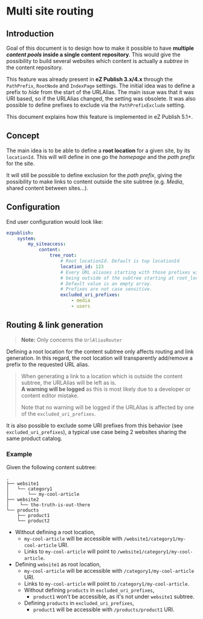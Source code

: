 # Multi site routing

## Introduction
Goal of this document is to design how to make it possible to have **multiple *content pools* inside a single content repository**.
This would give the possibility to build several websites which content is actually a *subtree* in the content repository.

This feature was already present in **eZ Publish 3.x/4.x** through the `PathPrefix`, `RootNode` and `IndexPage` settings.
The initial idea was to define a prefix to *hide* from the start of the URLAlias.
The main issue was that it was URI based, so if the URLAlias changed, the setting was obsolete.
It was also possible to define prefixes to exclude via the `PathPrefixExclude` setting.

This document explains how this feature is implemented in eZ Publish 5.1+.

## Concept
The main idea is to be able to define a **root location** for a given site, by its `locationId`.
This will will define in one go the *homepage* and the *path prefix* for the site.

It will still be possible to define exclusion for the *path prefix*, giving the possibility to make links to content outside the site subtree (e.g. *Media*, shared content between sites...).


## Configuration
End user configuration would look like:

```yaml
ezpublish:
    system:
        my_siteaccess:
            content:
                tree_root:
                    # Root locationId. Default is top locationId
                    location_id: 123
                    # Every URL aliases starting with those prefixes will be considered 
                    # being outside of the subtree starting at root_location.
                    # Default value is an empty array.
                    # Prefixes are not case sensitive.
                    excluded_uri_prefixes:
                        - media
                        - users
```

## Routing & link generation
> **Note:** Only concerns the `UrlAliasRouter`

Defining a root location for the content subtree only affects routing and link generation.
In this regard, the root location will transparently add/remove a prefix to the requested URL alias.

> When generating a link to a location which is outside the content subtree, the URLAlias will be left as is.  
> **A warning will be logged** as this is most likely due to a developer or content editor mistake.
>
> Note that no warning will be logged if the URLAlias is affected by one of the `excluded_uri_prefixes`.

It is also possible to exclude some URI prefixes from this behavior (see `excluded_uri_prefixes`), 
a typical use case being 2 websites sharing the same product catalog.

### Example
Given the following content subtree:

```
.
├── website1
│   └── category1
│       └── my-cool-article
├── website2
│    └── the-truth-is-out-there
└── products
    ├── product1
    └── product2
```

* Without defining a root location,
    * `my-cool-article` will be accessible with `/website1/category1/my-cool-article` URI.
    * Links to `my-cool-article` will point to `/website1/category1/my-cool-article`.
* Defining `website1` as root location, 
    * `my-cool-article` will be accessible with `/category1/my-cool-article` URI.
    * Links to `my-cool-article` will point to `/category1/my-cool-article`.
    * Without defining `products` in `excluded_uri_prefixes`,
        * `product1` won't be accessible, as it's not under `website1` subtree.
    * Defining `products` in `excluded_uri_prefixes`,
        * `product1` will be accessible with `/products/product1` URI.

